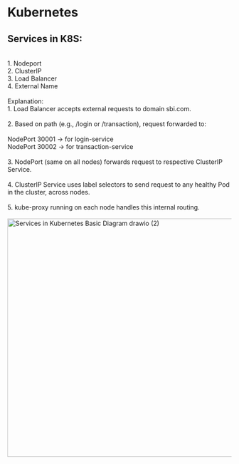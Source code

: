 <h1>Kubernetes</h1>
<h2>Services in K8S:</h2><br>
1. Nodeport <br>
2. ClusterIP <br>
3. Load Balancer <br>
4. External Name <br><br>
Explanation:<br>
1. Load Balancer accepts external requests to domain sbi.com.<br><br>
2. Based on path (e.g., /login or /transaction), request forwarded to:<br><br>
   <t>NodePort 30001 → for login-service</t><br>
   <t>NodePort 30002 → for transaction-service</t><br><br>
3. NodePort (same on all nodes) forwards request to respective ClusterIP Service.<br><br>
4. ClusterIP Service uses label selectors to send request to any healthy Pod in the cluster, across nodes.<br><br>
5. kube-proxy running on each node handles this internal routing.<br><br>
<img width="1200" height="535" alt="Services in Kubernetes Basic Diagram drawio (2)" src="https://github.com/user-attachments/assets/4082386d-add6-4f0e-8f2e-3650358e378c" />
